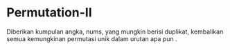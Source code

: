 # Permutation-II
Diberikan kumpulan angka, nums, yang mungkin berisi duplikat, kembalikan semua kemungkinan permutasi unik dalam urutan apa pun .
